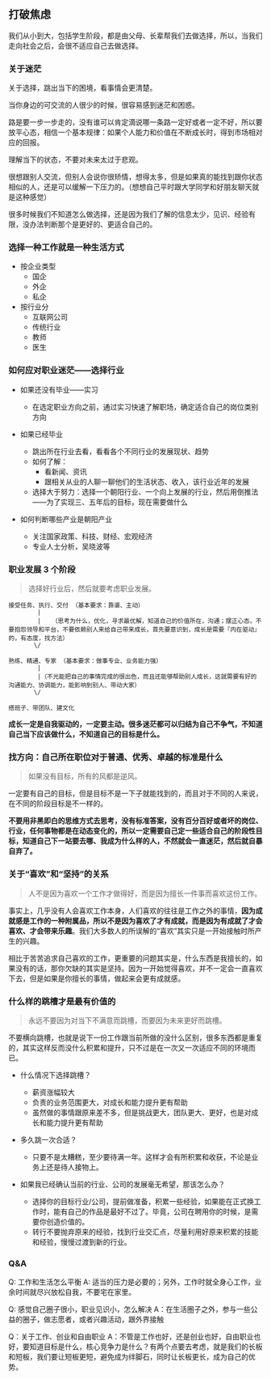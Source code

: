 ## 打破焦虑

我们从小到大，包括学生阶段，都是由父母、长辈帮我们去做选择，所以，当我们走向社会之后，会很不适应自己去做选择。


### 关于迷茫
关于选择，跳出当下的困境，看事情会更清楚。

当你身边的可交流的人很少的时候，很容易感到迷茫和困惑。

路是要一步一步走的，没有谁可以肯定滴说哪一条路一定好或者一定不好，所以要放平心态，相信一个基本规律：如果个人能力和价值在不断成长时，得到市场相对应的回报。

理解当下的状态，不要对未来太过于悲观。


很想跟别人交流，但别人会说你很矫情，想得太多，但是如果真的能找到跟你状态相似的人，还是可以缓解一下压力的。（想想自己平时跟大学同学和好朋友聊天就是这种感觉）


很多时候我们不知道怎么做选择，还是因为我们了解的信息太少，见识、经验有限，没办法判断那个是更好的、更适合自己的。


### 选择一种工作就是一种生活方式

- 按企业类型
  - 国企
  - 外企
  - 私企
- 按行业分
  - 互联网公司
  - 传统行业
  - 教师
  - 医生

  
### 如何应对职业迷茫——选择行业

- 如果还没有毕业——实习
  - 在选定职业方向之前，通过实习快速了解职场，确定适合自己的岗位类别方向
   
- 如果已经毕业
  - 跳出所在行业去看，看看各个不同行业的发展现状、趋势
  - 如何了解：
     - 看新闻、资讯
     - 跟相关从业的人聊一聊他们的生活状态、收入，该行业近年的发展
  - 选择大于努力：选择一个朝阳行业、一个向上发展的行业，然后用倒推法——为了实现三、五年后的目标，现在需要做什么


- 如何判断哪些产业是朝阳产业
  - 关注国家政策、科技、财经、宏观经济
  - 专业人士分析，吴晓波等

  
### 职业发展 3 个阶段

> 选择好行业后，然后就要考虑职业发展。

```
接受任务、执行、交付 （基本要求：靠谱、主动）
		|
		|   （思考为什么，优化，寻求最优解，知道自己的价值所在，沟通；摆正心态，不要抱怨领导和平台，不要依赖别人来给自己带来成长，首先要意识到，成长是需要『内在驱动』的，有态度，找方法）
	   \/

熟练、精通、专家 （基本要求：做事专业、业务能力强）
		|
		|（不光能把自己的事情完成的很出色，而且还能够帮助别人成长，这就需要有好的沟通能力、协调能力，能影响到别人、带动大家）
	   \/

搭班子、带团队、建文化
```

**成长一定是自我驱动的，一定要主动。很多迷茫都可以归结为自己不争气，不知道自己当下应该做什么，不知道自己的目标是什么。**


### 找方向：自己所在职位对于普通、优秀、卓越的标准是什么

> 如果没有目标，所有的风都是逆风。

一定要有自己的目标，但是目标不是一下子就能找到的，而且对于不同的人来说，在不同的阶段目标是不一样的。

**不要用非黑即白的思维方式去思考，没有标准答案，没有百分百好或者坏的岗位、行业，任何事物都是在动态变化的，所以一定需要自己定一些适合自己的阶段性目标，知道自己下一站要去哪、我成为什么样的人，不然就会一直迷茫，然后就自暴自弃了。**


### 关于“喜欢”和“坚持”的关系


> 人不是因为喜欢一个工作才做得好，而是因为擅长一件事而喜欢这份工作。

事实上，几乎没有人会喜欢工作本身，人们喜欢的往往是工作之外的事情，**因为成就感是工作的一种附属品，所以不是因为喜欢了才有成就，而是因为有成就了才会喜欢、才会带来乐趣**。我们大多数人的所误解的“喜欢”其实只是一开始接触时所产生的兴趣。

相比于苦苦追求自己喜欢的工作，更重要的问题其实是，什么东西是我擅长的，如果没有的话，那你欠缺的其实是坚持。因为一开始觉得喜欢，并不一定会一直喜欢下去，但是如果是你擅长的事情，做起来会更有成就感。



### 什么样的跳槽才是最有价值的

> 永远不要因为对当下不满意而跳槽，而要因为未来更好而跳槽。

不要横向跳槽，也就是说下一份工作跟当前所做的没什么区别，很多东西都是重复的，其实这样反而没什么积累和提升，只不过是在一次又一次适应不同的环境而已。

- 什么情况下选择跳槽？
  - 薪资涨幅较大
  - 负责的业务范围更大，对成长和能力提升更有帮助
  - 虽然做的事情跟原来差不多，但是挑战更大，团队更大、更好，也是对成长和能力提升更有帮助

- 多久跳一次合适？
  - 只要不是太糟糕，至少要待满一年。这样才会有所积累和收获，不论是业务上还是待人接物上。

- 如果我已经确认当前的行业、公司的发展毫无希望，那该怎么办？
  - 选择你的目标行业/公司，提前做准备，积累一些经验，如果能在正式换工作时，能有自己的作品是最好不过了。毕竟，公司在聘用你的时候，是需要你创造价值的。
  - 转行不要抛弃原来的经验，找到行业交汇点，尽量利用好原来积累的技能和经验，慢慢过渡到新的行业。


### Q&A

Q: 工作和生活怎么平衡
A: 适当的压力是必要的；另外，工作时就全身心工作，业余时间就尽兴放松自我，不要宅在家里。

Q: 感觉自己圈子很小，职业见识小，怎么解决
A：在生活圈子之外，参与一些公益的圈子，做志愿者，或者兴趣活动，跟外界接触

Q：关于工作、创业和自由职业
A：不管是工作也好，还是创业也好，自由职业也好，要知道目标是什么，核心竞争力是什么？有两个点要去考虑，就是我们的长板和短板，我们要让短板更短，避免成为绊脚石，同时让长板更长，成为自己的优势。
